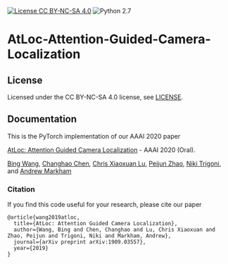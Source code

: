 [![License CC BY-NC-SA 4.0](https://img.shields.io/badge/license-CC4.0-blue.svg)](https://creativecommons.org/licenses/by-nc-sa/4.0/legalcode)
![Python 2.7](https://img.shields.io/badge/python-2.7-green.svg)
# AtLoc-Attention-Guided-Camera-Localization

## License
Licensed under the CC BY-NC-SA 4.0 license, see [LICENSE](LICENSE.md).

## Documentation 

This is the PyTorch implementation of our AAAI 2020 paper

[AtLoc: Attention Guided Camera Localization](https://arxiv.org/abs/1909.03557) - AAAI 2020 (Oral).

[Bing Wang](https://www.cs.ox.ac.uk/people/bing.wang/), [Changhao Chen](http://www.cs.ox.ac.uk/people/changhao.chen/website/), [Chris Xiaoxuan Lu](https://christopherlu.github.io/), [Peijun Zhao](https://www.cs.ox.ac.uk/people/peijun.zhao/), [Niki Trigoni](https://www.cs.ox.ac.uk/people/niki.trigoni/), and [Andrew Markham](https://www.cs.ox.ac.uk/people/andrew.markham/)

### Citation
If you find this code useful for your research, please cite our paper

```
@article{wang2019atloc,
  title={AtLoc: Attention Guided Camera Localization},
  author={Wang, Bing and Chen, Changhao and Lu, Chris Xiaoxuan and Zhao, Peijun and Trigoni, Niki and Markham, Andrew},
  journal={arXiv preprint arXiv:1909.03557},
  year={2019}
}
```
